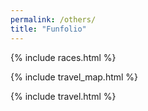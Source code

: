 ```yaml
---
permalink: /others/
title: "Funfolio"
---
```


{% include races.html %}

{% include travel_map.html %}

{% include travel.html %}
